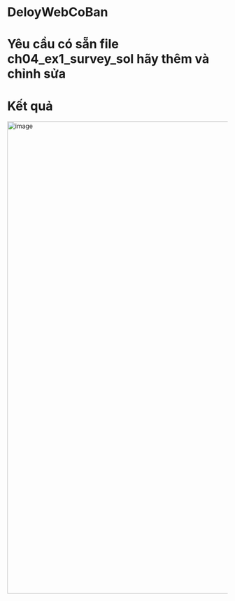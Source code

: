 # DeloyWebCoBan 
# Yêu cầu có sẵn file ch04_ex1_survey_sol hãy thêm và chỉnh sửa

# Kết quả
<img width="1920" height="1080" alt="image" src="https://github.com/user-attachments/assets/b9ce6a4f-9444-45d6-b51c-7df1c4ecd15a" />
